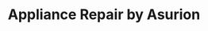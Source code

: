 ---
title: "Appliance Repair by Asurion"
url: /mansfield/appliance-repair-by-asurion/
shop: Haushaltsgeräte
---